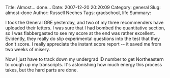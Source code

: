 Title: Almost... done...
Date: 2007-12-20 20:20:09
Category: general
Slug: almost-done
Author: Russell Neches
Tags: gradschool, life
Summary: 


I took the General GRE yesterday, and two of my three recommenders have
uploaded their letters. I was sure that I had bombed the quantitative
section, so I was flabbergasted to see my score at the end was rather
excellent. Evidently, they really do slip experimental questions into
the test that they don't score. I really appreciate the instant score
report -- it saved me from two weeks of misery.

Now I just have to track down my undergrad ID number to get Northeastern
to cough up my transcripts. It's astonishing how much energy this
process takes, but the hard parts are done.
